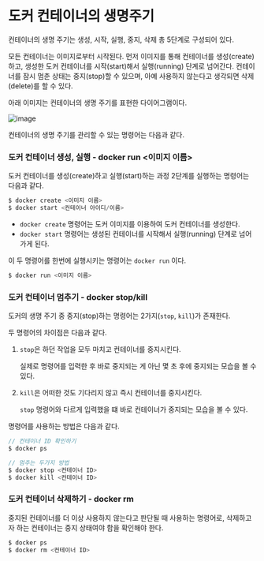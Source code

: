 # 도커 컨테이너의 생명주기

컨테이너의 생명 주기는 생성, 시작, 실행, 중지, 삭제 총 5단계로 구성되어 있다.

모든 컨테이너는 이미지로부터 시작된다. 먼저 이미지를 통해 컨테이너를 생성(create)하고, 생성한 도커 컨테이너를 시작(start)해서 실행(running) 단계로 넘어간다. 컨테이너를 잠시 멈춘 상태는 중지(stop)할 수 있으며, 아예 사용하지 않는다고 생각되면 삭제(delete)를 할 수 있다.

아래 이미지는 컨테이너의 생명 주기를 표현한 다이어그램이다.

![image](https://github.com/YoungGyo-00/TIL/assets/89639470/dca615ac-c615-4e75-9510-ec44125e6052)

컨테이너의 생명 주기를 관리할 수 있는 명령어는 다음과 같다.

### 도커 컨테이너 생성, 실행 - docker run <이미지 이름>

도커 컨테이너를 생성(create)하고 실행(start)하는 과정 2단계를 실행하는 명령어는 다음과 같다.

```jsx
$ docker create <이미지 이름>
$ docker start <컨테이너 아이디/이름>
```

- `docker create` 명령어는 도커 이미지를 이용하여 도커 컨테이너를 생성한다.
- `docker start` 명령어는 생성된 컨테이너를 시작해서 실행(running) 단계로 넘어가게 된다.

이 두 명령어를 한번에 실행시키는 명령어는 `docker run` 이다.

```jsx
$ docker run <이미지 이름>
```

### 도커 컨테이너 멈추기 - docker stop/kill

도커의 생명 주기 중 중지(stop)하는 명령어는 2가지(`stop`, `kill`)가 존재한다.

두 명령어의 차이점은 다음과 같다.

1. `stop`은 하던 작업을 모두 마치고 컨테이너를 중지시킨다.

   실제로 명령어를 입력한 후 바로 중지되는 게 아닌 몇 초 후에 중지되는 모습을 볼 수 있다.

2. `kill`은 어떠한 것도 기다리지 않고 즉시 컨테이너를 중지시킨다.

   `stop` 명령어와 다르게 입력했을 떄 바로 컨테이너가 중지되는 모습을 볼 수 있다.

명령어를 사용하는 방법은 다음과 같다.

```jsx
// 컨테이너 ID 확인하기
$ docker ps

// 멈추는 두가지 방법
$ docker stop <컨테이너 ID>
$ docker kill <컨테이너 ID>
```

### 도커 컨테이너 삭제하기 - docker rm

중지된 컨테이너를 더 이상 사용하지 않는다고 판단될 때 사용하는 명령어로, 삭제하고자 하는 컨테이너는 중지 상태여야 함을 확인해야 한다.

```jsx
$ docker ps
$ docker rm <컨테이너 ID>
```
